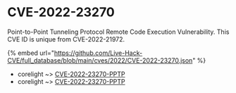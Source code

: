 # CVE-2022-23270

Point-to-Point Tunneling Protocol Remote Code Execution Vulnerability. This CVE ID is unique from CVE-2022-21972.

{% embed url="https://github.com/Live-Hack-CVE/full_database/blob/main/cves/2022/CVE-2022-23270.json" %}


* corelight ~> [CVE-2022-23270-PPTP](https://www.alice-snow.ru/2022/database/cve-2022-23270/cve-2022-23270-pptp-corelight)
* corelight ~> [CVE-2022-23270-PPTP](https://www.alice-snow.ru/2022/database/cve-2022-23270/cve-2022-23270-pptp-corelight)